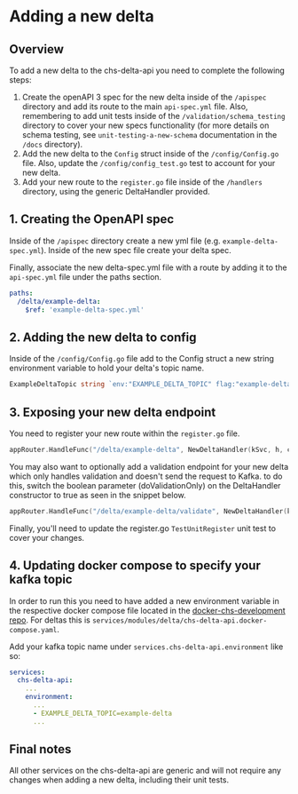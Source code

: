 # Adding a new delta

## Overview

To add a new delta to the chs-delta-api you need to complete the following steps:
1. Create the openAPI 3 spec for the new delta inside of the `/apispec` directory and add its route to the main
`api-spec.yml` file. Also, remembering to add unit tests inside of the `/validation/schema_testing` directory to cover your 
new specs functionality (for more details on schema testing, see `unit-testing-a-new-schema` documentation in the `/docs` directory).
2. Add the new delta to the `Config` struct inside of the `/config/Config.go` file. Also, update the `/config/config_test.go` 
test to account for your new delta.
3. Add your new route to the `register.go` file inside of the `/handlers` directory, using the generic DeltaHandler provided.

## 1. Creating the OpenAPI spec
Inside of the `/apispec` directory create a new yml file (e.g. `example-delta-spec.yml`). Inside of the new spec file create
your delta spec.

Finally, associate the new delta-spec.yml file with a route by adding it to the `api-spec.yml` file under the paths section.
```yaml
paths:
  /delta/example-delta:
    $ref: 'example-delta-spec.yml'
```

## 2. Adding the new delta to config
Inside of the `/config/Config.go` file add to the Config struct a new string environment variable to hold your delta's topic name.
```go
ExampleDeltaTopic string `env:"EXAMPLE_DELTA_TOPIC" flag:"example-delta-topic" flagDesc:"Topic for example delta"`
```

## 3. Exposing your new delta endpoint
You need to register your new route within the `register.go` file.
```go
appRouter.HandleFunc("/delta/example-delta", NewDeltaHandler(kSvc, h, chv, cfg, false, cfg.ExampleDeltaTopic).ServeHTTP).Methods(http.MethodPost).Name("example-delta")
```

You may also want to optionally add a validation endpoint for your new delta which only handles validation and doesn't send 
the request to Kafka. to do this, switch the boolean parameter (doValidationOnly) on the DeltaHandler constructor to true as seen in the snippet below.
```go
appRouter.HandleFunc("/delta/example-delta/validate", NewDeltaHandler(kSvc, h, chv, cfg, true, cfg.ExampleDeltaTopic).ServeHTTP).Methods(http.MethodPost).Name("example-delta-validate")
```

Finally, you'll need to update the register.go `TestUnitRegister` unit test to cover your changes.

## 4. Updating docker compose to specify your kafka topic
In order to run this you need to have added a new environment variable in the respective docker compose file located in the [docker-chs-development repo](https://github.com/companieshouse/docker-chs-development). For deltas this is `services/modules/delta/chs-delta-api.docker-compose.yaml`. 

Add your kafka topic name under `services.chs-delta-api.environment` like so:

```yaml
services:
  chs-delta-api:
    ...
    environment:
      ...
      - EXAMPLE_DELTA_TOPIC=example-delta
      ...
```

## Final notes
All other services on the chs-delta-api are generic and will not require any changes when adding a new delta, including 
their unit tests.
